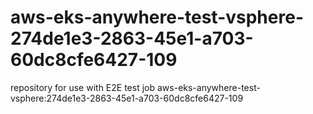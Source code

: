 # aws-eks-anywhere-test-vsphere-274de1e3-2863-45e1-a703-60dc8cfe6427-109
repository for use with E2E test job aws-eks-anywhere-test-vsphere:274de1e3-2863-45e1-a703-60dc8cfe6427-109
